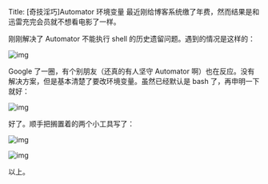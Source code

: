 Title: [奇技淫巧]Automator 环境变量
最近刚给博客系统缴了年费，然而结果是和迅雷充完会员就不想看电影了一样。

刚刚解决了 Automator 不能执行 shell 的历史遗留问题。遇到的情况是这样的：

![img](http://ooo.0o0.ooo\/2017\/05\/01\/590753df69cf1.png)

Google 了一圈，有个别朋友（还真的有人坚守 Automator 啊）也在反应。没有解决方案，但是基本清楚了要改环境变量。虽然已经默认是 bash 了，再申明一下就好：

![img](http://ooo.0o0.ooo\/2017\/05\/01\/59075479ad8fb.png)

好了。顺手把搁置着的两个小工具写了：

![img](http://ooo.0o0.ooo\/2017\/05\/01\/590753c2408e6.png)

![img](http://ooo.0o0.ooo\/2017\/05\/01\/590754c4c66bd.png)

以上。